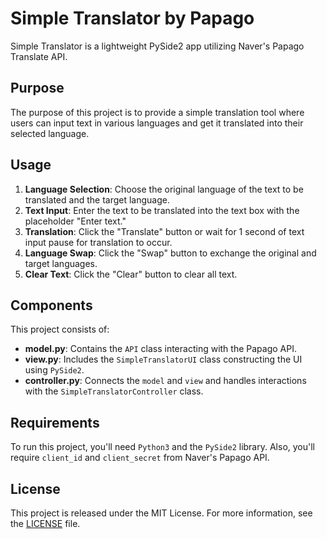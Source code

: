 # Simple Translator by Papago

Simple Translator is a lightweight PySide2 app utilizing Naver's Papago Translate API.

## Purpose

The purpose of this project is to provide a simple translation tool where users can input text in various languages and get it translated into their selected language.

## Usage

1. **Language Selection**: Choose the original language of the text to be translated and the target language.
2. **Text Input**: Enter the text to be translated into the text box with the placeholder "Enter text."
3. **Translation**: Click the "Translate" button or wait for 1 second of text input pause for translation to occur.
4. **Language Swap**: Click the "Swap" button to exchange the original and target languages.
5. **Clear Text**: Click the "Clear" button to clear all text.

## Components

This project consists of:

- **model.py**: Contains the `API` class interacting with the Papago API.
- **view.py**: Includes the `SimpleTranslatorUI` class constructing the UI using `PySide2`.
- **controller.py**: Connects the `model` and `view` and handles interactions with the `SimpleTranslatorController` class.

## Requirements

To run this project, you'll need `Python3` and the `PySide2` library. Also, you'll require `client_id` and `client_secret` from Naver's Papago API.

## License

This project is released under the MIT License. For more information, see the [LICENSE](LICENSE) file.
